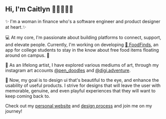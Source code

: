 ## Hi, I'm Caitlyn 👩🏻‍💻🌸✨ 

✨ I'm a woman in finance who's a software engineer and product designer at heart.✨

💻 At my core, I'm passionate about building platforms to connect, support, and elevate people. Currently, I'm working on developing <a href="https://www.foodfindsapp.com/">🍕 FoodFinds</a>, an app for college students to stay in the know about free food items floating around on campus. 👀  

🎨 As an lifelong artist, I have explored various mediums of art, through my instagram art accounts <a href="https://www.instagram.com/pen_doodles/">@pen_doodles</a> and <a href="https://www.instagram.com/digi.adventure/">@digi.adventure</a>.

🐚 Now, my goal is to design ui that's beautiful to the eye, and enhance the usability of useful products. I strive for designs that will leave the user with memorable, genuine, and even playful experiences that they will want to keep coming back to. 

Check out my <a href="https://caitlynchen.com/">personal website</a> and <a href="https://github.com/catekat16/starcheck">design process</a> and join me on my journey!

<!-- ![Caitlyn's github stats](https://github-readme-stats.vercel.app/api?username=catekat16&count_private=true&show_icons=true&hide=stars,prs&theme=omni) -->
